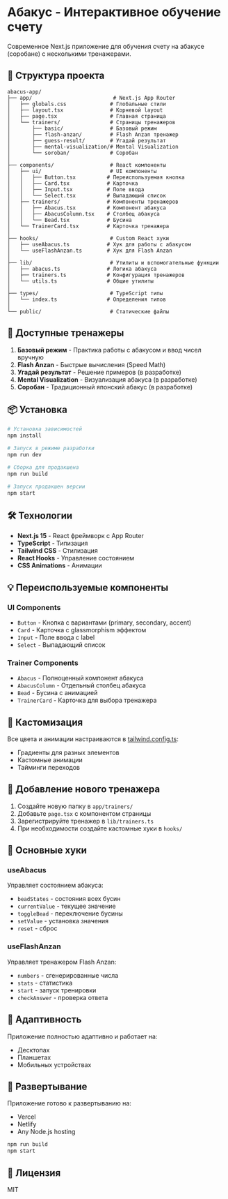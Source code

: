 # Абакус - Интерактивное обучение счету

Современное Next.js приложение для обучения счету на абакусе (соробане) с несколькими тренажерами.

## 🚀 Структура проекта

```
abacus-app/
├── app/                          # Next.js App Router
│   ├── globals.css              # Глобальные стили
│   ├── layout.tsx               # Корневой layout
│   ├── page.tsx                 # Главная страница
│   └── trainers/                # Страницы тренажеров
│       ├── basic/               # Базовый режим
│       ├── flash-anzan/         # Flash Anzan тренажер
│       ├── guess-result/        # Угадай результат
│       ├── mental-visualization/# Mental Visualization
│       └── soroban/             # Соробан
│
├── components/                  # React компоненты
│   ├── ui/                      # UI компоненты
│   │   ├── Button.tsx          # Переиспользуемая кнопка
│   │   ├── Card.tsx            # Карточка
│   │   ├── Input.tsx           # Поле ввода
│   │   └── Select.tsx          # Выпадающий список
│   ├── trainers/               # Компоненты тренажеров
│   │   ├── Abacus.tsx          # Компонент абакуса
│   │   ├── AbacusColumn.tsx    # Столбец абакуса
│   │   └── Bead.tsx            # Бусина
│   └── TrainerCard.tsx         # Карточка тренажера
│
├── hooks/                       # Custom React хуки
│   ├── useAbacus.ts            # Хук для работы с абакусом
│   └── useFlashAnzan.ts        # Хук для Flash Anzan
│
├── lib/                         # Утилиты и вспомогательные функции
│   ├── abacus.ts               # Логика абакуса
│   ├── trainers.ts             # Конфигурация тренажеров
│   └── utils.ts                # Общие утилиты
│
├── types/                       # TypeScript типы
│   └── index.ts                # Определения типов
│
└── public/                      # Статические файлы
```

## 🎯 Доступные тренажеры

1. **Базовый режим** - Практика работы с абакусом и ввод чисел вручную
2. **Flash Anzan** - Быстрые вычисления (Speed Math)
3. **Угадай результат** - Решение примеров (в разработке)
4. **Mental Visualization** - Визуализация абакуса (в разработке)
5. **Соробан** - Традиционный японский абакус (в разработке)

## 📦 Установка

```bash
# Установка зависимостей
npm install

# Запуск в режиме разработки
npm run dev

# Сборка для продакшена
npm run build

# Запуск продакшен версии
npm start
```

## 🛠️ Технологии

- **Next.js 15** - React фреймворк с App Router
- **TypeScript** - Типизация
- **Tailwind CSS** - Стилизация
- **React Hooks** - Управление состоянием
- **CSS Animations** - Анимации

## 💡 Переиспользуемые компоненты

### UI Components

- `Button` - Кнопка с вариантами (primary, secondary, accent)
- `Card` - Карточка с glassmorphism эффектом
- `Input` - Поле ввода с label
- `Select` - Выпадающий список

### Trainer Components

- `Abacus` - Полноценный компонент абакуса
- `AbacusColumn` - Отдельный столбец абакуса
- `Bead` - Бусина с анимацией
- `TrainerCard` - Карточка для выбора тренажера

## 🎨 Кастомизация

Все цвета и анимации настраиваются в [tailwind.config.ts](tailwind.config.ts):

- Градиенты для разных элементов
- Кастомные анимации
- Тайминги переходов

## 📝 Добавление нового тренажера

1. Создайте новую папку в `app/trainers/`
2. Добавьте `page.tsx` с компонентом страницы
3. Зарегистрируйте тренажер в `lib/trainers.ts`
4. При необходимости создайте кастомные хуки в `hooks/`

## 🔄 Основные хуки

### useAbacus
Управляет состоянием абакуса:
- `beadStates` - состояния всех бусин
- `currentValue` - текущее значение
- `toggleBead` - переключение бусины
- `setValue` - установка значения
- `reset` - сброс

### useFlashAnzan
Управляет тренажером Flash Anzan:
- `numbers` - сгенерированные числа
- `stats` - статистика
- `start` - запуск тренировки
- `checkAnswer` - проверка ответа

## 📱 Адаптивность

Приложение полностью адаптивно и работает на:
- Десктопах
- Планшетах
- Мобильных устройствах

## 🚀 Развертывание

Приложение готово к развертыванию на:
- Vercel
- Netlify
- Any Node.js hosting

```bash
npm run build
npm start
```

## 📄 Лицензия

MIT
